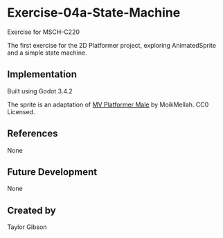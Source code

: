 # Exercise-04a-State-Machine

Exercise for MSCH-C220

The first exercise for the 2D Platformer project, exploring AnimatedSprite and a simple state machine.

## Implementation

Built using Godot 3.4.2

The sprite is an adaptation of [MV Platformer Male](https://opengameart.org/content/mv-platformer-male-32x64) by MoikMellah. CC0 Licensed.

## References

None

## Future Development

None

## Created by 

Taylor Gibson

